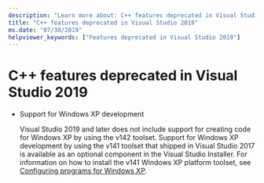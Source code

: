 ```yaml
---
description: "Learn more about: C++ features deprecated in Visual Studio 2019"
title: "C++ features deprecated in Visual Studio 2019"
ms.date: "07/30/2019"
helpviewer_keywords: ["Features deprecated in Visual Studio 2019"]
---
```

# C++ features deprecated in Visual Studio 2019

- Support for Windows XP development

  Visual Studio 2019 and later does not include support for creating code for Windows XP by using the v142 toolset. Support for Windows XP development by using the v141 toolset that shipped in Visual Studio 2017 is available as an optional component in the Visual Studio Installer. For information on how to install the v141 Windows XP platform toolset, see [Configuring programs for Windows XP](../build/configuring-programs-for-windows-xp.md).
